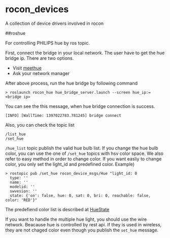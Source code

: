 rocon_devices
=============

A collection of device drivers involved in rocon

##roshue

For controlling PHILIPS hue by ros topic.

First, connect the bridge in your local network. The user have to get the hue bridge ip. There are two options. 
* Visit [meethue](https://www.meethue.com/api/nupnp)
* Ask your network manager

After above process, run the hue bridge by following command
```
> roslaunch rocon_hue hue_bridge_server.launch --screen hue_ip:=<bridge ip>
```

You can see the this message, when hue bridge connection is success.

```
[INFO] [WallTime: 1397022783.781245] bridge connect
```

Also, you can check the topic list

```
/list_hue
/set_hue
```
```/hue_list``` topic publish the valid hue bulb list. If you change the hue bulb color, you can use the one of ```/set_hue``` topics with hsv color space. We also refer to easy method in order to change color. If you want easliy to change color, you only set the light_id and predefined color. 
Example)
```
> rostopic pub /set_hue rocon_device_msgs/Hue "light_id: 0
  type: ''
  name: ''
  modelid: ''
  swvesion: ''
  state: {'on': false, hue: 0, sat: 0, bri: 0, reachable: false, color: 'RED'}"
```

The predefiend color list is described at [HueState](https://github.com/robotics-in-concert/rocon_msgs/blob/indigo/rocon_device_msgs/msg/HueState.msg)

If you want to handle the multiple hue light, you should use the wire network. Beacause hue is controlled by rest api. If they is used in wireless, they are not chaged color even though you publish the ```set_hue``` message.
